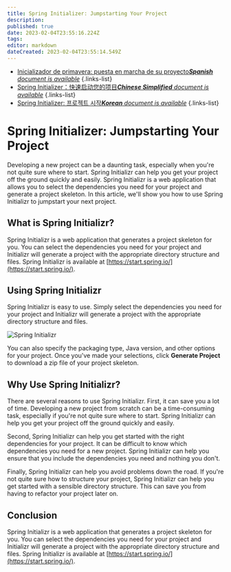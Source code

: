 ```yaml
---
title: Spring Initializer: Jumpstarting Your Project
description: 
published: true
date: 2023-02-04T23:55:16.224Z
tags: 
editor: markdown
dateCreated: 2023-02-04T23:55:14.549Z
---
```


- [Inicializador de primavera: puesta en marcha de su proyecto***Spanish** document is available*](/es/Knowledge-base/Spring-Boot/spring-initializer-jumpstarting-your-project)
{.links-list}
- [Spring Initializer：快速启动您的项目***Chinese Simplified** document is available*](/zh/Knowledge-base/Spring-Boot/spring-initializer-jumpstarting-your-project)
{.links-list}
- [Spring Initializer: 프로젝트 시작***Korean** document is available*](/ko/Knowledge-base/Spring-Boot/spring-initializer-jumpstarting-your-project)
{.links-list}


# Spring Initializer: Jumpstarting Your Project

Developing a new project can be a daunting task, especially when you're not quite sure where to start. Spring Initializr can help you get your project off the ground quickly and easily. Spring Initializr is a web application that allows you to select the dependencies you need for your project and generate a project skeleton. In this article, we'll show you how to use Spring Initializr to jumpstart your next project.

## What is Spring Initializr?

Spring Initializr is a web application that generates a project skeleton for you. You can select the dependencies you need for your project and Initializr will generate a project with the appropriate directory structure and files. Spring Initializr is available at [https://start.spring.io/](https://start.spring.io/).

## Using Spring Initializr

Spring Initializr is easy to use. Simply select the dependencies you need for your project and Initializr will generate a project with the appropriate directory structure and files.

![Spring Initializr](https://i.imgur.com/HUjEr9r.png)

You can also specify the packaging type, Java version, and other options for your project. Once you've made your selections, click **Generate Project** to download a zip file of your project skeleton.

## Why Use Spring Initializr?

There are several reasons to use Spring Initializr. First, it can save you a lot of time. Developing a new project from scratch can be a time-consuming task, especially if you're not quite sure where to start. Spring Initializr can help you get your project off the ground quickly and easily.

Second, Spring Initializr can help you get started with the right dependencies for your project. It can be difficult to know which dependencies you need for a new project. Spring Initializr can help you ensure that you include the dependencies you need and nothing you don't.

Finally, Spring Initializr can help you avoid problems down the road. If you're not quite sure how to structure your project, Spring Initializr can help you get started with a sensible directory structure. This can save you from having to refactor your project later on.

## Conclusion

Spring Initializr is a web application that generates a project skeleton for you. You can select the dependencies you need for your project and Initializr will generate a project with the appropriate directory structure and files. Spring Initializr is available at [https://start.spring.io/](https://start.spring.io/).